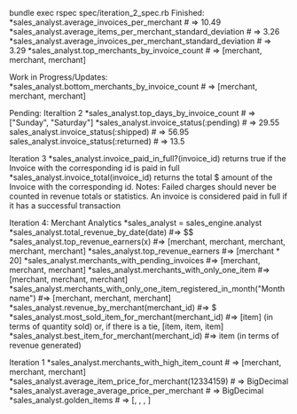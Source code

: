 bundle exec rspec spec/iteration_2_spec.rb
Finished:
*sales_analyst.average_invoices_per_merchant # => 10.49
*sales_analyst.average_items_per_merchant_standard_deviation # => 3.26
*sales_analyst.average_invoices_per_merchant_standard_deviation # => 3.29
*sales_analyst.top_merchants_by_invoice_count # => [merchant, merchant, merchant]

Work in Progress/Updates:
*sales_analyst.bottom_merchants_by_invoice_count # => [merchant, merchant, merchant]

Pending:
Iteraltion 2
*sales_analyst.top_days_by_invoice_count # => ["Sunday", "Saturday"]
*sales_analyst.invoice_status(:pending) # => 29.55
sales_analyst.invoice_status(:shipped) # => 56.95
sales_analyst.invoice_status(:returned) # => 13.5

Iteration 3
*sales_analyst.invoice_paid_in_full?(invoice_id) returns true if the Invoice with the corresponding id is paid in full
*sales_analyst.invoice_total(invoice_id) returns the total $ amount of the Invoice with the corresponding id.
Notes:
Failed charges should never be counted in revenue totals or statistics.
An invoice is considered paid in full if it has a successful transaction

Iteration 4: Merchant Analytics
*sales_analyst = sales_engine.analyst
*sales_analyst.total_revenue_by_date(date) #=> $$
*sales_analyst.top_revenue_earners(x) #=> [merchant, merchant, merchant, merchant, merchant]
*sales_analyst.top_revenue_earners #=> [merchant * 20]
*sales_analyst.merchants_with_pending_invoices #=> [merchant, merchant, merchant]
*sales_analyst.merchants_with_only_one_item #=> [merchant, merchant, merchant]
*sales_analyst.merchants_with_only_one_item_registered_in_month("Month name") #=> [merchant, merchant, merchant]
*sales_analyst.revenue_by_merchant(merchant_id) #=> $
*sales_analyst.most_sold_item_for_merchant(merchant_id) #=> [item] (in terms of quantity sold) or, if there is a tie, [item, item, item]
*sales_analyst.best_item_for_merchant(merchant_id) #=> item (in terms of revenue generated)

Iteration 1
*sales_analyst.merchants_with_high_item_count # => [merchant, merchant, merchant]
*sales_analyst.average_item_price_for_merchant(12334159) # => BigDecimal
*sales_analyst.average_average_price_per_merchant # => BigDecimal
*sales_analyst.golden_items # => [<item>, <item>, <item>, <item>]
